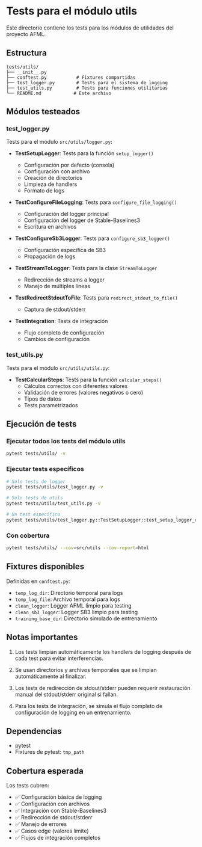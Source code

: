 # Tests para el módulo utils

Este directorio contiene los tests para los módulos de utilidades del proyecto AFML.

## Estructura

```plaintext
tests/utils/
├── __init__.py
├── conftest.py           # Fixtures compartidas
├── test_logger.py        # Tests para el sistema de logging
├── test_utils.py         # Tests para funciones utilitarias
└── README.md            # Este archivo
```

## Módulos testeados

### test_logger.py

Tests para el módulo `src/utils/logger.py`:

- **TestSetupLogger**: Tests para la función `setup_logger()`
  - Configuración por defecto (consola)
  - Configuración con archivo
  - Creación de directorios
  - Limpieza de handlers
  - Formato de logs

- **TestConfigureFileLogging**: Tests para `configure_file_logging()`
  - Configuración del logger principal
  - Configuración del logger de Stable-Baselines3
  - Escritura en archivos

- **TestConfigureSb3Logger**: Tests para `configure_sb3_logger()`
  - Configuración específica de SB3
  - Propagación de logs

- **TestStreamToLogger**: Tests para la clase `StreamToLogger`
  - Redirección de streams a logger
  - Manejo de múltiples líneas

- **TestRedirectStdoutToFile**: Tests para `redirect_stdout_to_file()`
  - Captura de stdout/stderr

- **TestIntegration**: Tests de integración
  - Flujo completo de configuración
  - Cambios de configuración

### test_utils.py

Tests para el módulo `src/utils/utils.py`:

- **TestCalcularSteps**: Tests para la función `calcular_steps()`
  - Cálculos correctos con diferentes valores
  - Validación de errores (valores negativos o cero)
  - Tipos de datos
  - Tests parametrizados

## Ejecución de tests

### Ejecutar todos los tests del módulo utils

```bash
pytest tests/utils/ -v
```

### Ejecutar tests específicos

```bash
# Solo tests de logger
pytest tests/utils/test_logger.py -v

# Solo tests de utils
pytest tests/utils/test_utils.py -v

# Un test específico
pytest tests/utils/test_logger.py::TestSetupLogger::test_setup_logger_consola_por_defecto -v
```

### Con cobertura

```bash
pytest tests/utils/ --cov=src/utils --cov-report=html
```

## Fixtures disponibles

Definidas en `conftest.py`:

- `temp_log_dir`: Directorio temporal para logs
- `temp_log_file`: Archivo temporal para logs
- `clean_logger`: Logger AFML limpio para testing
- `clean_sb3_logger`: Logger SB3 limpio para testing
- `training_base_dir`: Directorio simulado de entrenamiento

## Notas importantes

1. Los tests limpian automáticamente los handlers de logging después de cada test para evitar interferencias.

2. Se usan directorios y archivos temporales que se limpian automáticamente al finalizar.

3. Los tests de redirección de stdout/stderr pueden requerir restauración manual del stdout/stderr original si fallan.

4. Para los tests de integración, se simula el flujo completo de configuración de logging en un entrenamiento.

## Dependencias

- pytest
- Fixtures de pytest: `tmp_path`

## Cobertura esperada

Los tests cubren:

- ✅ Configuración básica de logging
- ✅ Configuración con archivos
- ✅ Integración con Stable-Baselines3
- ✅ Redirección de stdout/stderr
- ✅ Manejo de errores
- ✅ Casos edge (valores límite)
- ✅ Flujos de integración completos

